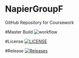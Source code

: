 # NapierGroupF
GitHub Repository for Coursework

#Master Build
![workflow](https://github.com/GailFairley/NapierGroupF/actions/workflows/main.yml/badge.svg)

#License
[![LICENSE](https://img.shields.io/github/license/GailFairley/NapierGroupF.svg?style=flat-square)](https://github.com/GailFairley/NapierGroupF/blob/master/LICENSE)

#Release
[![Releases](https://img.shields.io/github/release/GailFairley/NapierGroupF/all.svg?style=flat-square)](https://github.com/GailFairley/NapierGroupF/releases)